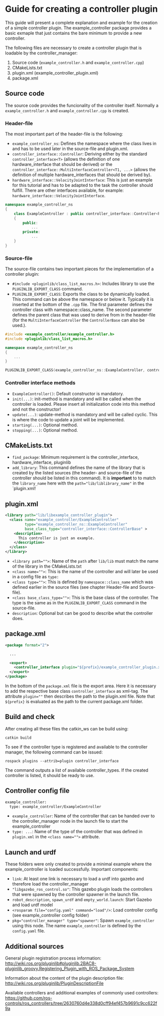 # Guide for creating a controller plugin

This guide will present a complete explanation and example for the creation of a simple controller plugin. The example_controller package provides a basic exmaple that just contains the bare minimum to provide a new controller.

The following files are necessary to create a controller plugin that is loadable by the controller_manager:
1. Source code (`example_controller.h` and `example_controller.cpp`)
2. CMakeLists.txt
3. plugin.xml (example_controller_plugin.xml)
4. package.xml 

## Source code
The source code provides the funcionality of the controller itself. Normally a `example_controller.h` and `example_controller.cpp` is created. 

### Header-file

The most important part of the header-file is the following:
- `example_controller_ns`: Defines the namespace where the class lives in and has to be used later in the source-file and plugin.xml.
- `controller_interface::Controller`: Deriving either by the standard `controller_interface<T>` (allows the definition of one hardware_interface that should be derived) or the `controller_interface::MultiInterfaceController<T1, ...>` (allows the definition of multiple hardware_interfaces that should be derived by).
- `hardware_interface::VelocityJointInterface`: This is just an example for this tutorial and has to be adapted to the task the controller should fulfill. There are other interfaces available, for example: `hardware_interface::VelocityJointInterface`.

```c++
namespace example_controller_ns
{
    class ExampleController : public controller_interface::Controller<hardware_interface::VelocityJointInterface>
    {
        public:
            ...
        private:
            ...
    }
}
```

### Source-file

The source-file contains two important pieces for the implementation of a controller plugin:
- `#include <pluginlib/class_list_macros.h>`: Includes library to use the `PLUGINLIB_EXPORT_CLASS` command.
- `PLUGINLIB_EXPORT_CLASS`: Exports the class to be dynamically loaded. This command can be above the namespace or below it. Typically it is inserted at the bottom of the `.cpp` file. The first parameter defines the controller class with namespace::class_name. The second parameter defines the parent class that was used to derive from in the header-file (for the `MultiInterfaceController` the `ControllerBase` can also be used.).

``` c++
#include <example_controller/example_controller.h>
#include <pluginlib/class_list_macros.h>

namespace example_controller_ns
{
    ...
}

PLUGINLIB_EXPORT_CLASS(example_controller_ns::ExampleController, controller_interface::ControllerBase)
```

### Controller interface methods
- `ExampleController()`: Default constructor is mandatory.
- `init(...)`: init-method is mandatory and will be called when the controller is loaded. Please insert all initialization code into this method and not the constructor!
- `update(...)`: update-method is mandatory and will be called cyclic. This is where the code to update a joint will be implemented.
- `starting(...)`: Optional method.
- `stopping(...)`: Optional method.

## CMakeLists.txt
- `find_package`: Minimum requirement is the controller_interface, hardware_interface, pluginlib
- `add_library`: This command defines the name of the library that is created by the listed sources (the header- and source-file of the controller should be listed in this command). It is **important** to to match the `library_name` here with the `path="lib/liblibrary_name"` in the `plugin.xml!

## plugin.xml
```xml
<library path="lib/libexample_controller_plugin">
  <class name="example_controller/ExampleController"
         type="example_controller_ns::ExampleController"
         base_class_type="controller_interface::ControllerBase" >
    <description>
      This controller is just an example.
    </description>
  </class>
</library>
```

- `<library path="">`: Name of the `path` after `lib/lib` must match the name of the library in the CMakeLists.txt
- `<class name="">`: This is the name of the controller and will later be used in a config file as `type:`
- `<class type="">`: This is defined by `namespace::class_name` which was defined earlier in the source files (see chapter Header-file and Source-file).
- `<class base_class_type="">`: This is the base class of the controller. The type is the same as in the `PLUGINLIB_EXPORT_CLASS` command in the source-file.
- `description`: Optional but can be good to describe what the controller does.

## package.xml

```xml
<package format="2">

  ...

  <export>
    <controller_interface plugin="${prefix}/example_controller_plugin.xml"/>
  </export>
</package>
```

In the bottom of the `package.xml` file is the export area. Here it is necessary to add the respective base class `controller_interface` as xml-tag. The attribute `plugin=""` then describes the path to the plugin.xml file. Note that `${prefix}` is evaluated as the path to the current package.xml folder.

## Build and check

After creating all these files the catkin_ws can be build using:
```
catkin build
```

To see if the controller type is registered and available to the controller manager, the following command can be issued:
```
rospack plugins --attrib=plugin controller_interface
```

The command outputs a list of available controller_types. If the created controller is listed, it should be ready to use.

## Controller config file

```xml
example_controller:
  type: example_controller/ExampleController
```

- `example_controller`: Name of the controller that can be handed over to the controller_manager node in the launch file to start the example_controller
- `type: ...`: Name of the type of the controller that was defined in `plugin.xml` in the `<class name="">` attribute.

## Launch and urdf

These folders were only created to provide a minimal example where the example_controller is loaded successfully. Important components:
- `link`: At least one link is necessary to load a urdf into gazebo and therefore load the controller_manager
- `"libgazebo_ros_control.so"`: This gazebo plugin loads the controllers that were spawned by the controller spawner in the launch file.
- `robot_description`, `spawn_urdf` and `empty_world.launch`: Start Gazebo and load urdf model
- `<rosparam file="config.yaml" command="load"/>`: Load controller config (see example_controller config folder)
- `pkg="controller_manager" type="spawner"`: Spawn `example_controller` using this node. The name `example_controller` is defined by the `config.yaml` file.

## Additional sources
General plugin registration process information:
http://wiki.ros.org/pluginlib#pluginlib.2BAC8-pluginlib_groovy.Registering_Plugin_with_ROS_Package_System

Information about the content of the plugin description file:
http://wiki.ros.org/pluginlib/PluginDescriptionFile

Available controllers and additional examples of commonly used controllers:
https://github.com/ros-controls/ros_controllers/tree/2630760d4e338d0cff94ef457b9691c9cc622f9a